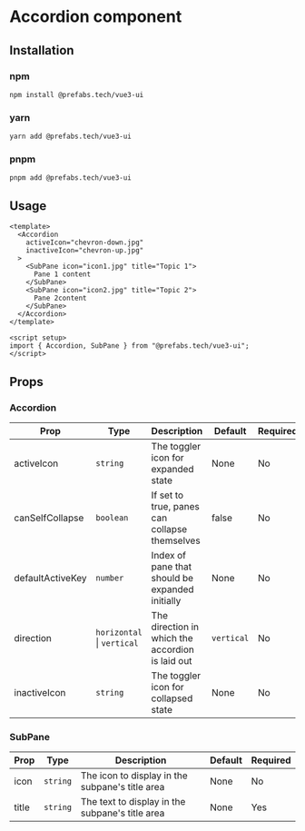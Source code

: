 # Accordion component

## Installation

### npm

```
npm install @prefabs.tech/vue3-ui
```

### yarn

```
yarn add @prefabs.tech/vue3-ui
```

### pnpm

```
pnpm add @prefabs.tech/vue3-ui
```

## Usage

```
<template>
  <Accordion
    activeIcon="chevron-down.jpg"
    inactiveIcon="chevron-up.jpg"
  >
    <SubPane icon="icon1.jpg" title="Topic 1">
      Pane 1 content
    </SubPane>
    <SubPane icon="icon2.jpg" title="Topic 2">
      Pane 2content
    </SubPane>
  </Accordion>
</template>

<script setup>
import { Accordion, SubPane } from "@prefabs.tech/vue3-ui";
</script>
```

## Props

### Accordion

| Prop             | Type                       | Description                                      | Default    | Required |
| ---------------- | -------------------------- | ------------------------------------------------ | ---------- | -------- |
| activeIcon       | `string`                   | The toggler icon for expanded state              | None       | No       |
| canSelfCollapse  | `boolean`                  | If set to true, panes can collapse themselves    | false      | No       |
| defaultActiveKey | `number`                   | Index of pane that should be expanded initially  | None       | No       |
| direction        | `horizontal` \| `vertical` | The direction in which the accordion is laid out | `vertical` | No       |
| inactiveIcon     | `string`                   | The toggler icon for collapsed state             | None       | No       |

### SubPane

| Prop  | Type     | Description                                     | Default | Required |
| ----- | -------- | ----------------------------------------------- | ------- | -------- |
| icon  | `string` | The icon to display in the subpane's title area | None    | No       |
| title | `string` | The text to display in the subpane's title area | None    | Yes      |
